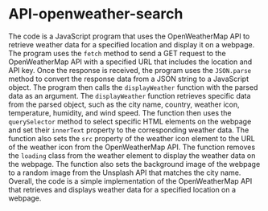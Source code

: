 # API-openweather-search
The code is a JavaScript program that uses the OpenWeatherMap API to retrieve weather data for a specified location and display it on a webpage. The program uses the  `fetch`  method to send a GET request to the OpenWeatherMap API with a specified URL that includes the location and API key. 
 Once the response is received, the program uses the  `JSON.parse`  method to convert the response data from a JSON string to a JavaScript object. The program then calls the  `displayWeather`  function with the parsed data as an argument. 
 The  `displayWeather`  function retrieves specific data from the parsed object, such as the city name, country, weather icon, temperature, humidity, and wind speed. The function then uses the  `querySelector`  method to select specific HTML elements on the webpage and set their  `innerText`  property to the corresponding weather data. 
 The function also sets the  `src`  property of the weather icon element to the URL of the weather icon from the OpenWeatherMap API. The function removes the  `loading`  class from the weather element to display the weather data on the webpage. The function also sets the background image of the webpage to a random image from the Unsplash API that matches the city name. 
 Overall, the code is a simple implementation of the OpenWeatherMap API that retrieves and displays weather data for a specified location on a webpage.
